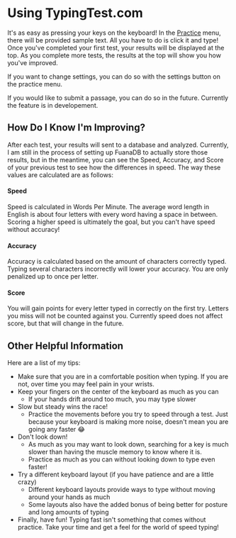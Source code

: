 # Using TypingTest.com

It's as easy as pressing your keys on the keyboard! In the [Practice](/practice)
menu, there will be provided sample text. All you have to do is click it and
type! Once you've completed your first test, your results will be displayed at
the top. As you complete more tests, the results at the top will show you how
you've improved.

If you want to change settings, you can do so with the settings button on the
practice menu.

If you would like to submit a passage, you can do so in the future. Currently
the feature is in developement.

## How Do I Know I'm Improving?

After each test, your results will sent to a database and analyzed. Currently, I
am still in the process of setting up FuanaDB to actually store those results,
but in the meantime, you can see the Speed, Accuracy, and Score of your previous
test to see how the differences in speed. The way these values are calculated
are as follows:

#### Speed

Speed is calculated in Words Per Minute. The average word length in English is
about four letters with every word having a space in between. Scoring a higher
speed is ultimately the goal, but you can't have speed without accuracy!

#### Accuracy

Accuracy is calculated based on the amount of characters correctly typed. Typing
several characters incorrectly will lower your accuracy. You are only penalized
up to once per letter.

#### Score

You will gain points for every letter typed in correctly on the first try.
Letters you miss will not be counted against you. Currently speed does not
affect score, but that will change in the future.

## Other Helpful Information

Here are a list of my tips:

- Make sure that you are in a comfortable position when typing. If you are not,
  over time you may feel pain in your wrists.
- Keep your fingers on the center of the keyboard as much as you can
  - If your hands drift around too much, you may type slower
- Slow but steady wins the race!
  - Practice the movements before you try to speed through a test. Just because
    your keyboard is making more noise, doesn't mean you are going any faster 😂
- Don't look down!
  - As much as you may want to look down, searching for a key is much slower
    than having the muscle memory to know where it is.
  - Practice as much as you can without looking down to type even faster!
- Try a different keyboard layout (if you have patience and are a little crazy)
  - Different keyboard layouts provide ways to type without moving around your
    hands as much
  - Some layouts also have the added bonus of being better for posture and long
    amounts of typing
- Finally, have fun! Typing fast isn't something that comes without practice.
  Take your time and get a feel for the world of speed typing!
